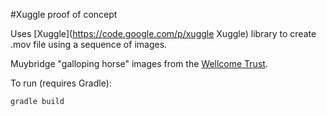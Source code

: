 #Xuggle proof of concept 

Uses [Xuggle](https://code.google.com/p/xuggle Xuggle) library to create .mov file using a sequence of images.

Muybridge "galloping horse" images from the [Wellcome Trust](http://images.wellcome.ac.uk/indexplus/result.html?_IXACTION_=query&_IXFIRST_=1&_IXSR_=aISgHPeHQwr&_IXSS_=_IXFPFX_%3dtemplates%252ft%26_IXFIRST_%3d1%26create_creator_name_name%253atext%3d%2522Eadweard%2bMuybridge%2522%26%252asform%3dwellcome%252dimages%26_IXACTION_%3dquery%26%2524%253dsort%3dsort%2bsortexpr%2bimage_sort%26%2524%2bwith%2bimage_sort%3d%252e%26_IXMAXHITS_%3d15%26%2524%2b%2528%2528with%2bwi_sfgu%2bis%2bY%2529%2band%2bnot%2b%2528%2522contemporary%2bclinical%2bimages%2522%2bindex%2bwi_collection%2bor%2b%2522corporate%2bimages%2522%2bindex%2bwi_collection%2529%2529%2band%2bnot%2bwith%2bsys_deleted%3d%252e&_IXSPFX_=templates%2fb&_IXFPFX_=templates%2fb#anchor27261).

To run (requires Gradle):

	gradle build